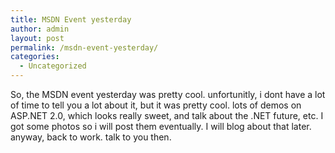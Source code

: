 ```yaml
---
title: MSDN Event yesterday
author: admin
layout: post
permalink: /msdn-event-yesterday/
categories:
  - Uncategorized
---
```

So, the MSDN event yesterday was pretty cool. unfortunitly, i dont have a lot of time to tell you a lot about it, but it was pretty cool. lots of demos on ASP.NET 2.0, which looks really sweet, and talk about the .NET future, etc. I got some photos so i will post them eventually. I will blog about that later. anyway, back to work. talk to you then.